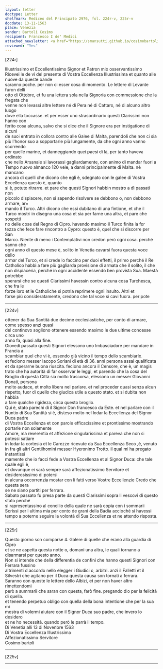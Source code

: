 ```yaml
---
layout: letter
doctype: Letter
shelfmark: Mediceo del Principato 2976, fol. 224r-v, 225r-v
docdate: 13-11-1563
place: Venezia
sender: Bartoli Cosimo
recipient: Francesco I de' Medici
attached_newsletter: <a href="https://smansutti.github.io/cosimobartoli/texts/2976_087/">2976_087</a>
reviewed: "Yes"
---
```


[224r]  
  
  
Illustrissimo et Eccellentissimo Signor et Patron mio osservantissimo  
Ricevei le de vi del presente di Vostra Eccellenza Illustrissima et quanto alle nuove da queste bande  
saranno poche. per non ci esser cosa di momento. Le lettere di Levante furon delli  
otto di Ottobre, et fu una lettera sola nella Signoria con commessione che la fregata che  
venne non levassi altre lettere né di Pera né di Cattaro, né di alcuno altro luogo  
dove ella toccasse. et per esser uno strasordinario questi Clarissimi non hanno con  
ferito cosa alcuna, salvo che si dice che il Signore era per instigatione di alcuni  
de suoi entrato in collora contro alle Galee di Malta, parendoli che non ci sia  
più l'honor suo a sopportarle più lungamente, da che ogni anno vanno scorrendo  
per quelle marine, et danneggiando quei paesi di là, per tanto haveva ordinato  
che nello Arsanale si lavorassi gagliardamente, con animo di mandar fuori a  
Tempo nuovo almanco 120 vele, a danni principalmente di Malta. né mancano  
ancora di quelli che dicono che egli è, sdegnato con le galee di Vostra Eccellenza questo è, quanto  
si è, potuto ritrarre. et pare che questi Signori habbin mostro a dì passati non  
piccolo dispiacere, non si sapendo risolvere se debbono o, non debbono armare, ar=  
mando il Turco. Altri dicono che essi dubitano di una fintione, et che il  
Turco mostri in disegno una cosa et sia per farne una altra, et pare che sospetti  
no delle cose del Regno di Cipro. havendo maximo il Turco finita la for  
tezza che fece fare rincontro a Cypro: questo è, quel che si discorre per San  
Marco. Niente di meno i Contemplativi non credon però ogni cosa. perché sanno che  
ogni anno di questo mese è, solito in Venetia cavarsi fuora questa voce dello  
armar del Turco, et si crede lo faccino per duoi effetti, il primo perché il Re  
Catholico habbi a fare più gagliarda provisione di armata che il solito, il che  
non dispiaceria, perché in ogni accidente essendo ben provista Sua. Maestà potrebbe  
sperarsi che se questi Clarissimi havessin contro alcuna cosa Turchesca, che fra le  
forze loro et le Catholiche si potria reprimere ogni insulto. Altri et  
forse più consideratamente, credono che tal voce si cavi fuora. per pote  
  
---  

[224v]  
  
  
ottener da Sua Santità due decime ecclesiastiche, per conto di armare, come spesso anzi quasi  
del continovo sogliono ottenere essendo maximo le due ultime concesse circa uno  
anno fa, quasi alla fine.  
Giovedì passato questi Signori elessono uno Imbasciadore per mandare in Francia a  
scambiar quel che vi è, essendo già vicino il tempo dello scambiarlo.  
et feciono messer Iacopo Soriani di età di 36. anni persona assai qualificata  
et da sperarne buona riuscita. feciono ancora il Censore, che è, un magis  
trato che ha autorità di far osservar le leggi, et parendo che la cosa del  
Broglio di questa Città sia molto trascorsa, elessono un messer Giovanni Donati, persona  
molto audace, et molto libera nel parlare. et nel proceder quasi senza alcun  
rispetto, fuor di quello che giudica utile a questo stato. et si dubita non habbia  
a fare qualche rigideza, circa questo broglio.  
Qui è, stato parechi dì il Signor Don francesco da Este. et nel parlare con il  
Nuntio di Sua Santità si è, disteso molto nel lodar la Eccellenza del Signor Duca padre  
di Vostra Eccellenza et con parole efficacissime et prontissimo mostrando portarle non solamente  
Amore, ma reverentia et affezione singularissima et pareva che non si potessi satiare  
in lodar la cortesia et le Carezze ricevute da Sua Eccellenza Seco ,è, venuto  
in fra gli altri Gentilhomini messer Hyeronimo Trotto. il qual mi ha pregato instantissi  
mamente che io facci fede a Vostra Eccellenza et al Signor Duca: che tale quale egli è,  
et dovunque ei sarà sempre sarà affezionatissimo Servitore et desiderosissimo di potersi  
in alcuna occorrenzia mostar con li fatti verso Vostre Eccellenzie Credo che questa sera  
se ne siano partiti per ferrara.  
Sabato passato fu presa parte da questi Clarissimi sopra li vescovi di questo stato perché  
si rapresentassino al concilio della quale ne sarà copia con i sommarii  
Scrissi per l ultima mia per conto de grani della Badia accioché si havessi  
tempo a poterne seguire la volontà di Sua Eccellenza et ne attendo risposta.  
  
---  

[225r]  
  
  
Questo giorno son comparse 4. Galere di quelle che erano alla guardia di Cipro  
et se ne aspetta questa notte o, domani una altra, le quali tornano a disarmarsi per questo anno.  
Non si intende che della differentia de confini che hanno questi Signori con Ferrara fussino  
altrimenti d accordo nello elegger i Giudici o, arbitri. anzi il Falletti et il  
Silvestri che agitano per il Duca questa causa son tornati a ferrara.  
Saranno con queste le lettere dello Albizi, et per non haver altro rimettendomi  
però a summarii che saran con questa, farò fine. pregando dio per la felicità di quella.  
et tenendo perpetuo obligo con quella della bona intentione che per la sua mi  
mostra di volermi aiutare con il Signor Duca suo padre, che invero lo desidero  
et ne ho necessità. quando però le parrà il tempo.  
Di Venetia alli 13 di Novenbre 1563  
Di Vostra Eccellenza Illustrissima  
Affezionatissimo Servitore  
Cosimo bartoli  
  
---  

[225v]  
  
  
  
---  

